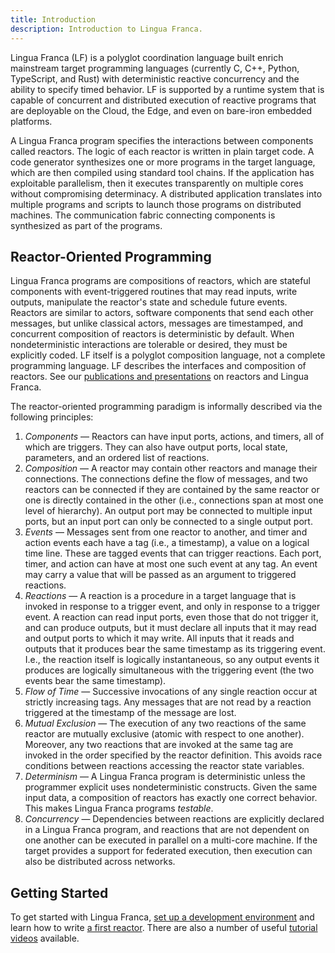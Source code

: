 ```yaml
---
title: Introduction
description: Introduction to Lingua Franca.
---
```


Lingua Franca (LF) is a polyglot coordination language built enrich mainstream target programming languages (currently C, C++, Python, TypeScript, and Rust) with deterministic reactive concurrency and the ability to specify timed behavior. LF is supported by a runtime system that is capable of concurrent and distributed execution of reactive programs that are deployable on the Cloud, the Edge, and even on bare-iron embedded platforms.

A Lingua Franca program specifies the interactions between components called reactors. The logic of each reactor is written in plain target code. A code generator synthesizes one or more programs in the target language, which are then compiled using standard tool chains. If the application has exploitable parallelism, then it executes transparently on multiple cores without compromising determinacy. A distributed application translates into multiple programs and scripts to launch those programs on distributed machines. The communication fabric connecting components is synthesized as part of the programs.

## Reactor-Oriented Programming
Lingua Franca programs are compositions of reactors, which are stateful
components with event-triggered routines that may read inputs, write outputs, manipulate the reactor's state and schedule future events. 
Reactors are similar to actors, software components that send each other messages, but unlike classical actors, messages are timestamped, and concurrent composition of reactors is deterministic by default. When nondeterministic interactions are tolerable or desired, they must be explicitly coded. LF itself is a polyglot composition language, not a complete programming language. LF describes the interfaces and composition of reactors. See our [publications and presentations](/research) on reactors and Lingua Franca.

The reactor-oriented programming paradigm is informally described via the following principles:

1. _Components_ — Reactors can have input ports, actions, and timers, all of which are triggers. They can also have output ports, local state, parameters, and an ordered list of reactions.
2. _Composition_ — A reactor may contain other reactors and manage their connections. The connections define the flow of messages, and two reactors can be connected if they are contained by the same reactor or one is directly contained in the other (i.e., connections span at most one level of hierarchy). An output port may be connected to multiple input ports, but an input port can only be connected to a single output port.
3. _Events_ — Messages sent from one reactor to another, and timer and action events each have a tag (i.e., a timestamp), a value on a logical time line. These are tagged events that can trigger reactions. Each port, timer, and action can have at most one such event at any tag. An event may carry a value that will be passed as an argument to triggered reactions.
4. _Reactions_ — A reaction is a procedure in a target language that is invoked in response to a trigger event, and only in response to a trigger event. A reaction can read input ports, even those that do not trigger it, and can produce outputs, but it must declare all inputs that it may read and output ports to which it may write. All inputs that it reads and outputs that it produces bear the same timestamp as its triggering event. I.e., the reaction itself is logically instantaneous, so any output events it produces are logically simultaneous with the triggering event (the two events bear the same timestamp).
5. _Flow of Time_ — Successive invocations of any single reaction occur at strictly increasing tags. Any messages that are not read by a reaction triggered at the timestamp of the message are lost.
6. _Mutual Exclusion_ — The execution of any two reactions of the same reactor are mutually exclusive (atomic with respect to one another). Moreover, any two reactions that are invoked at the same tag are invoked in the order specified by the reactor definition. This avoids race conditions between reactions accessing the reactor state variables.
7. _Determinism_ — A Lingua Franca program is deterministic unless the programmer explicit uses nondeterministic constructs. Given the same input data, a composition of reactors has exactly one correct behavior. This makes Lingua Franca programs _testable_.
8. _Concurrency_ — Dependencies between reactions are explicitly declared in a Lingua Franca program, and reactions that are not dependent on one another can be executed in parallel on a multi-core machine. If the target provides a support for federated execution, then execution can also be distributed across networks.

## Getting Started
To get started with Lingua Franca, [set up a development environment](./installation.md) and learn how to write [a first reactor](./writing-reactors/a-first-reactor.mdx). There are also a number of useful [tutorial videos](./tutorial-videos.mdx) available.
